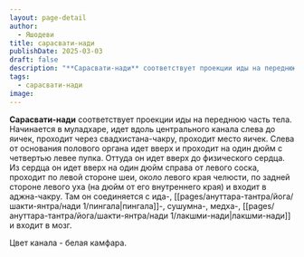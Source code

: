 ```yaml
---
layout: page-detail
author:
  - Яшодеви
title: сарасвати-нади
publishDate: 2025-03-03
draft: false
description: "**Сарасвати-нади** соответствует проекции иды на переднюю часть тела."
tags:
  - сарасвати-нади
image:
---
```

**Сарасвати-нади** соответствует проекции иды на переднюю часть тела. Начинается в муладхаре, идет вдоль центрального канала слева до яичек, проходит через свадхистана-чакру, проходит место яичек. Слева от основания полового органа идет вверх и проходит на один дюйм с четвертью левее пупка. Оттуда он идет вверх до физического сердца. Из сердца он идет вверх на один дюйм справа от левого соска, проходит по левой стороне шеи, около левого края челюсти, по задней стороне левого уха (на дюйм от его внутреннего края) и входит в аджна-чакру. Там он соединяется с ида-, [[pages/ануттара-тантра/йога/шакти-янтра/нади 1/пингала|пингала]]-, сушумна-, медха-, [[pages/ануттара-тантра/йога/шакти-янтра/нади 1/лакшми-нади|лакшми-нади]] и входит в мозг. 

Цвет канала - белая камфара. 